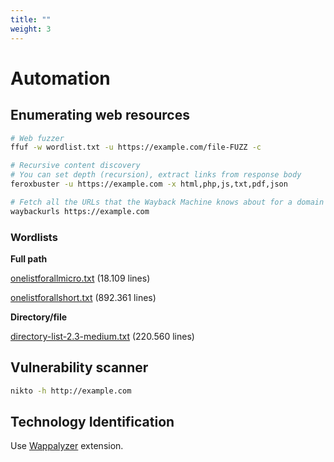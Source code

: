 ```yaml
---
title: ""
weight: 3
---
```


# Automation

## Enumerating web resources

```sh
# Web fuzzer 
ffuf -w wordlist.txt -u https://example.com/file-FUZZ -c

# Recursive content discovery
# You can set depth (recursion), extract links from response body
feroxbuster -u https://example.com -x html,php,js,txt,pdf,json

# Fetch all the URLs that the Wayback Machine knows about for a domain
waybackurls https://example.com
```

### Wordlists

**Full path**

[onelistforallmicro.txt](https://github.com/six2dez/OneListForAll/blob/main/onelistforallmicro.txt) (18.109 lines)

[onelistforallshort.txt](https://github.com/six2dez/OneListForAll/blob/main/onelistforallshort.txt) (892.361 lines)

**Directory/file**

[directory-list-2.3-medium.txt](https://github.com/daviddias/node-dirbuster/blob/master/lists/directory-list-2.3-medium.txt) (220.560 lines)

## Vulnerability scanner

```sh
nikto -h http://example.com
```

## Technology Identification

Use [Wappalyzer](https://www.wappalyzer.com/) extension.